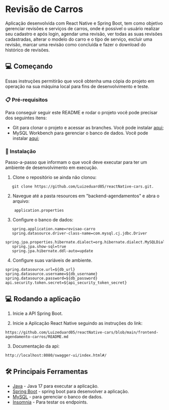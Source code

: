 # Revisão de Carros
Aplicação desenvolvida com React Native e Spring Boot, tem como objetivo gerenciar revisões e serviços de carros, onde é possivel o usuário realizar seu cadastro e após login, agendar uma revisão, ver todas as suas revisões cadastradas, alterar o modelo do carro e o tipo de serviço, excluir uma revisão, marcar uma revisão como concluída e fazer o download do histórico de revisões.

## :computer: Começando
Essas instruções permitirão que você obtenha uma cópia do projeto em operação na sua máquina local para fins de desenvolvimento e teste.

### :clipboard: Pré-requisitos
Para conseguir seguir este README e rodar o projeto você pode precisar dos seguintes itens:
- Git para clonar o projeto e acessar as branches. Você pode instalar [aqui](https://git-scm.com/downloads);
- MySQL Workbench para gerenciar o banco de dados. Você pode instalar [aqui](https://dev.mysql.com/downloads/workbench/);

### :wrench: Instalação
Passo-a-passo que informam o que você deve executar para ter um ambiente de desenvolvimento em execução.

1. Clone o repositório se ainda não clonou:
```
   git clone https://github.com/Luizeduard05/reactNative-cars.git.
```
2. Navegue até a pasta resources em "backend-agendamentos" e abra o arquivo:
```
    application.properties 
```
3. Configure o banco de dados:
```
   spring.application.name=revisao-carro
   spring.datasource.driver-class-name=com.mysql.cj.jdbc.Driver
   spring.jpa.properties.hibernate.dialect=org.hibernate.dialect.MySQLDialect
   spring.jpa.show-sql=true
   spring.jpa.hibernate.ddl-auto=update
```
4. Configure suas variáveis de ambiente.
````
spring.datasource.url=${db_url}
spring.datasource.username=${db_username}
spring.datasource.password=${db_password}
api.security.token.secret=${api_security_token_secret}

````

## :computer: Rodando a aplicação
1. Inicie a API Spring Boot.

2. Inicie a Aplicação React Native seguindo as instruções do link:
```
https://github.com/Luizeduard05/reactNative-cars/blob/main/frontend-agendamento-carros/README.md
```
3. Documentação da api:
```
http://localhost:8080/swagger-ui/index.html#/
```

## :hammer_and_wrench: Principais Ferramentas
* [Java](https://www.oracle.com/br/java/technologies/downloads/#jdk17-windows) - Java 17 para executar a aplicação.
* [Spring Boot](https://spring.io/projects/spring-boot) - spring boot para desenvolver a aplicação.
* [MySQL](https://dev.mysql.com/downloads/workbench/) - para gerenciar o banco de dados.
* [Insomnia](https://insomnia.rest/download) - Para testar os endpoints.


